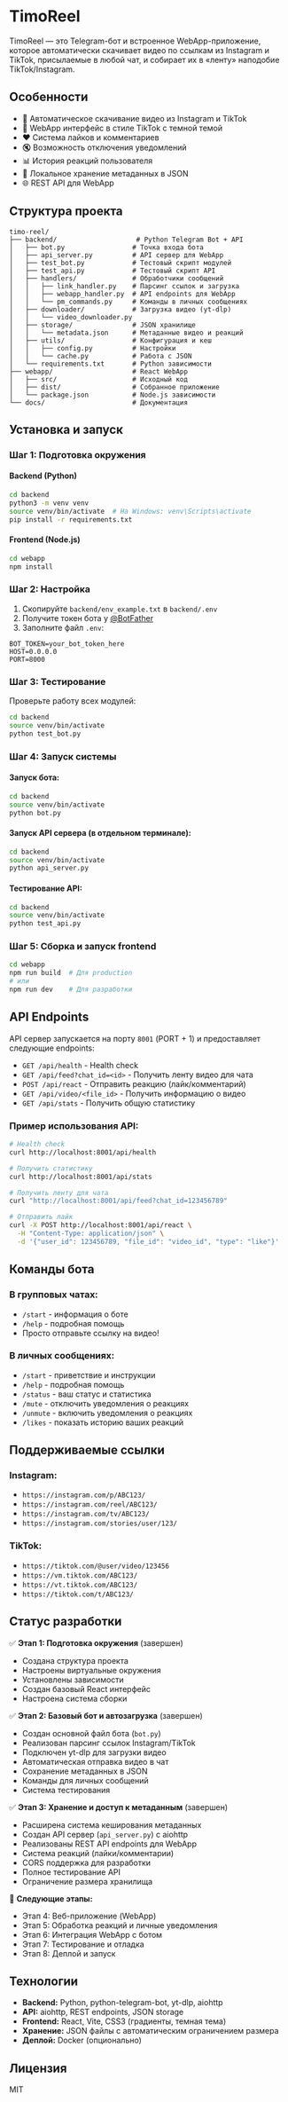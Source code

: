 # TimoReel

TimoReel — это Telegram-бот и встроенное WebApp-приложение, которое автоматически скачивает видео по ссылкам из Instagram и TikTok, присылаемые в любой чат, и собирает их в «ленту» наподобие TikTok/Instagram.

## Особенности

- 🤖 Автоматическое скачивание видео из Instagram и TikTok
- 📱 WebApp интерфейс в стиле TikTok с темной темой
- ❤️ Система лайков и комментариев
- 🔇 Возможность отключения уведомлений
- 📊 История реакций пользователя
- 💾 Локальное хранение метаданных в JSON
- 🌐 REST API для WebApp

## Структура проекта

```
timo-reel/
├── backend/                    # Python Telegram Bot + API
│   ├── bot.py                 # Точка входа бота
│   ├── api_server.py          # API сервер для WebApp
│   ├── test_bot.py            # Тестовый скрипт модулей
│   ├── test_api.py            # Тестовый скрипт API
│   ├── handlers/              # Обработчики сообщений
│   │   ├── link_handler.py    # Парсинг ссылок и загрузка
│   │   ├── webapp_handler.py  # API endpoints для WebApp
│   │   └── pm_commands.py     # Команды в личных сообщениях
│   ├── downloader/            # Загрузка видео (yt-dlp)
│   │   └── video_downloader.py
│   ├── storage/               # JSON хранилище
│   │   └── metadata.json      # Метаданные видео и реакций
│   ├── utils/                 # Конфигурация и кеш
│   │   ├── config.py          # Настройки
│   │   └── cache.py           # Работа с JSON
│   └── requirements.txt       # Python зависимости
├── webapp/                    # React WebApp
│   ├── src/                   # Исходный код
│   ├── dist/                  # Собранное приложение
│   └── package.json           # Node.js зависимости
└── docs/                      # Документация
```

## Установка и запуск

### Шаг 1: Подготовка окружения

#### Backend (Python)
```bash
cd backend
python3 -m venv venv
source venv/bin/activate  # На Windows: venv\Scripts\activate
pip install -r requirements.txt
```

#### Frontend (Node.js)
```bash
cd webapp
npm install
```

### Шаг 2: Настройка

1. Скопируйте `backend/env_example.txt` в `backend/.env`
2. Получите токен бота у [@BotFather](https://t.me/BotFather)
3. Заполните файл `.env`:

```env
BOT_TOKEN=your_bot_token_here
HOST=0.0.0.0
PORT=8000
```

### Шаг 3: Тестирование

Проверьте работу всех модулей:
```bash
cd backend
source venv/bin/activate
python test_bot.py
```

### Шаг 4: Запуск системы

#### Запуск бота:
```bash
cd backend
source venv/bin/activate
python bot.py
```

#### Запуск API сервера (в отдельном терминале):
```bash
cd backend
source venv/bin/activate
python api_server.py
```

#### Тестирование API:
```bash
cd backend
source venv/bin/activate
python test_api.py
```

### Шаг 5: Сборка и запуск frontend

```bash
cd webapp
npm run build  # Для production
# или
npm run dev    # Для разработки
```

## API Endpoints

API сервер запускается на порту `8001` (PORT + 1) и предоставляет следующие endpoints:

- `GET /api/health` - Health check
- `GET /api/feed?chat_id=<id>` - Получить ленту видео для чата
- `POST /api/react` - Отправить реакцию (лайк/комментарий)
- `GET /api/video/<file_id>` - Получить информацию о видео
- `GET /api/stats` - Получить общую статистику

### Пример использования API:

```bash
# Health check
curl http://localhost:8001/api/health

# Получить статистику
curl http://localhost:8001/api/stats

# Получить ленту для чата
curl "http://localhost:8001/api/feed?chat_id=123456789"

# Отправить лайк
curl -X POST http://localhost:8001/api/react \
  -H "Content-Type: application/json" \
  -d '{"user_id": 123456789, "file_id": "video_id", "type": "like"}'
```

## Команды бота

### В групповых чатах:
- `/start` - информация о боте
- `/help` - подробная помощь
- Просто отправьте ссылку на видео!

### В личных сообщениях:
- `/start` - приветствие и инструкции
- `/help` - подробная помощь
- `/status` - ваш статус и статистика
- `/mute` - отключить уведомления о реакциях
- `/unmute` - включить уведомления о реакциях
- `/likes` - показать историю ваших реакций

## Поддерживаемые ссылки

### Instagram:
- `https://instagram.com/p/ABC123/`
- `https://instagram.com/reel/ABC123/`
- `https://instagram.com/tv/ABC123/`
- `https://instagram.com/stories/user/123/`

### TikTok:
- `https://tiktok.com/@user/video/123456`
- `https://vm.tiktok.com/ABC123/`
- `https://vt.tiktok.com/ABC123/`
- `https://tiktok.com/t/ABC123/`

## Статус разработки

✅ **Этап 1: Подготовка окружения** (завершен)
- Создана структура проекта
- Настроены виртуальные окружения
- Установлены зависимости
- Создан базовый React интерфейс
- Настроена система сборки

✅ **Этап 2: Базовый бот и автозагрузка** (завершен)
- Создан основной файл бота (`bot.py`)
- Реализован парсинг ссылок Instagram/TikTok
- Подключен yt-dlp для загрузки видео
- Автоматическая отправка видео в чат
- Сохранение метаданных в JSON
- Команды для личных сообщений
- Система тестирования

✅ **Этап 3: Хранение и доступ к метаданным** (завершен)
- Расширена система кеширования метаданных
- Создан API сервер (`api_server.py`) с aiohttp
- Реализованы REST API endpoints для WebApp
- Система реакций (лайки/комментарии)
- CORS поддержка для разработки
- Полное тестирование API
- Ограничение размера хранилища

🔄 **Следующие этапы:**
- Этап 4: Веб-приложение (WebApp)
- Этап 5: Обработка реакций и личные уведомления
- Этап 6: Интеграция WebApp с ботом
- Этап 7: Тестирование и отладка
- Этап 8: Деплой и запуск

## Технологии

- **Backend:** Python, python-telegram-bot, yt-dlp, aiohttp
- **API:** aiohttp, REST endpoints, JSON storage
- **Frontend:** React, Vite, CSS3 (градиенты, темная тема)
- **Хранение:** JSON файлы с автоматическим ограничением размера
- **Деплой:** Docker (опционально)

## Лицензия

MIT
